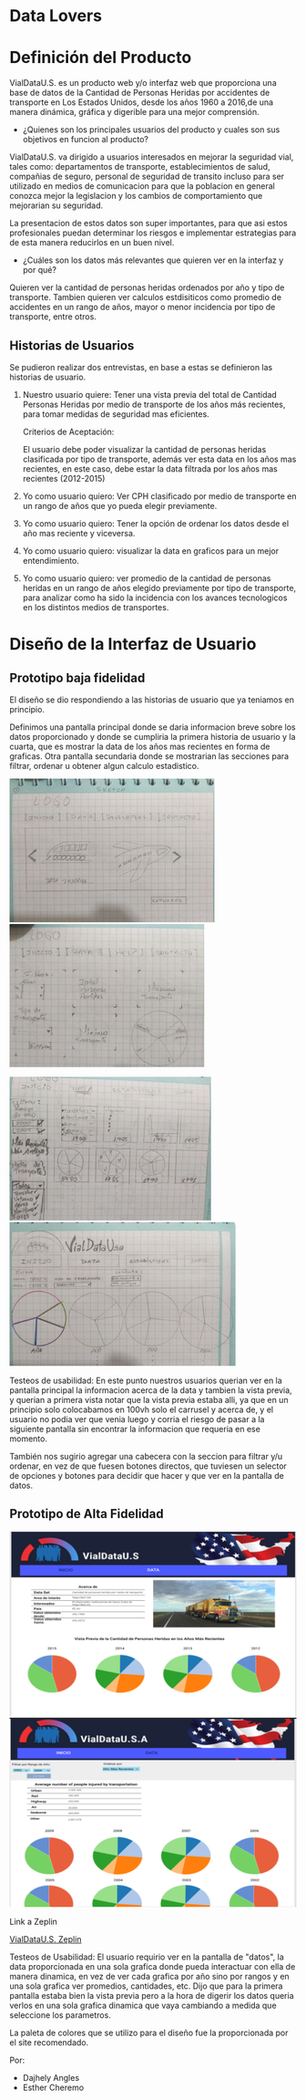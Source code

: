 # Data Lovers

# Definición del Producto

VialDataU.S. es un producto web y/o interfaz web que proporciona una base de datos de la Cantidad de Personas Heridas por accidentes de transporte en Los Estados Unidos, desde los años 1960 a 2016,de una manera dinámica, gráfica y digerible para una mejor comprensión.

- ¿Quienes son los principales usuarios del producto y cuales son sus objetivos en funcion al producto?

VialDataU.S. va dirigido a usuarios interesados en mejorar la seguridad vial, tales como: departamentos de transporte, establecimientos de salud, compañias de seguro, personal de seguridad de transito incluso para ser utilizado en medios de comunicacion para que la poblacion en general conozca mejor la legislacion y los cambios de comportamiento que mejorarian su seguridad. 

La presentacion de estos datos son super importantes, para que asi estos profesionales puedan determinar los riesgos e implementar estrategias para de esta manera reducirlos en un buen nivel.

- ¿Cuáles son los datos más relevantes que quieren ver en la interfaz y por qué?

Quieren ver la cantidad de personas heridas ordenados por año y tipo de transporte. Tambien quieren ver calculos estdisiticos como promedio de accidentes en un rango de años, mayor o menor incidencia por tipo de transporte, entre otros.



## Historias de Usuarios

Se pudieron realizar dos entrevistas, en base a estas se definieron las historias de usuario.

1. Nuestro usuario quiere: Tener una vista previa del total de Cantidad Personas Heridas por medio de transporte de los años más recientes, para tomar medidas de seguridad mas eficientes.

    Criterios de Aceptación:

    El usuario debe poder visualizar la cantidad de personas heridas clasificada por tipo de transporte, además ver esta data en los años mas recientes, en este caso, debe estar la data filtrada por los años mas recientes (2012-2015)
    

2. Yo como usuario quiero: Ver CPH clasificado por medio de transporte en un rango de  años que yo pueda elegir previamente.


3. Yo como usuario quiero: Tener la opción de ordenar los datos desde el año mas reciente y viceversa.

4. Yo como usuario quiero: visualizar la data en graficos para un mejor entendimiento.

5. Yo como usuario quiero: ver promedio de la cantidad de personas heridas en un rango de años elegido previamente por tipo de transporte, para analizar como ha sido la incidencia con los avances tecnologicos en los distintos medios de transportes.


# Diseño de la Interfaz de Usuario

## Prototipo baja fidelidad 

El diseño se dio respondiendo a las historias de usuario que ya teniamos en principio. 

Definimos una pantalla principal donde se daria informacion breve sobre los datos proporcionado y donde se cumpliria la primera historia de usuario y la cuarta, que es mostrar la data de los años mas recientes en forma de graficas. Otra pantalla secundaria donde se mostrarian las secciones para filtrar, ordenar u obtener algun calculo estadistico.

![Prototipado][1]  ![Prototipado][2] 

[1]: assets/images/Prototipo1.jpg
[2]: assets/images/Prototipo2.jpg

![Prototipado][3]  ![Prototipado][4] 

[3]: assets/images/Prototipo3.jpg
[4]: assets/images/Prototipo4.jpg

Testeos de usabilidad: En este punto nuestros usuarios querian ver en la pantalla principal la informacion acerca de la data y tambien la vista previa, y querian a primera vista notar que la vista previa estaba alli, ya que en un principio solo colocabamos en 100vh solo el carrusel y acerca de, y el usuario no podia ver que venia luego y corria el riesgo de pasar a la siguiente pantalla sin encontrar la informacion que requeria en ese momento.

También nos sugirio agregar una cabecera con la seccion para filtrar y/u ordenar, en vez de que fuesen botones directos, que tuviesen un selector de opciones y botones para decidir que hacer y que ver en la pantalla de datos.

## Prototipo de Alta Fidelidad 

![Prototipado][5]  ![Prototipado][6] 

[5]: assets/images/ProtoAlta1.png
[6]: assets/images/ProtoAlta2.png

Link a Zeplin

[VialDataU.S. Zeplin](https://zpl.io/V4Qdew8)


Testeos de Usabilidad: El usuario requirio ver en la pantalla de "datos", la data proporcionada en una sola grafica donde pueda interactuar con ella de manera dinamica, en vez de ver cada grafica por año sino por rangos y en una sola grafica ver promedios, cantidades, etc. Dijo que para la primera pantalla estaba bien la vista previa pero a la hora de digerir los datos queria verlos en una sola grafica dinamica que vaya cambiando a medida que seleccione los parametros.

La paleta de colores que se utilizo para el diseño fue la proporcionada por el site recomendado.

Por:
- Dajhely Angles
- Esther Cheremo



